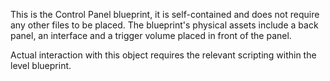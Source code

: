 This is the Control Panel blueprint, it is self-contained and does not require any other files to be placed. The blueprint's physical assets include a back panel, an interface and a trigger volume placed in front of the panel.

Actual interaction with this object requires the relevant scripting within the level blueprint.
